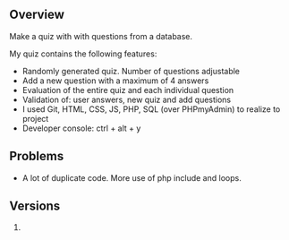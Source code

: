 ## Overview

Make a quiz with with questions from a database. 

My quiz contains  the following features:

* Randomly generated quiz. Number of questions adjustable
* Add a new question with a maximum of 4 answers
* Evaluation of the entire quiz and each individual question
* Validation of: user answers, new quiz and add questions
* I used Git, HTML, CSS, JS, PHP, SQL (over PHPmyAdmin) to realize
to project
* Developer console: ctrl + alt + y

## Problems

* A lot of duplicate code. More use of php include and loops.

## Versions

1. 


